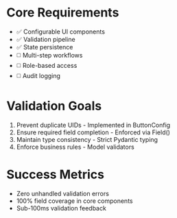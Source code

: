 # Core Requirements
- ✅ Configurable UI components
- ✅ Validation pipeline
- ✅ State persistence
- ◻️ Multi-step workflows  
- ◻️ Role-based access
- ◻️ Audit logging

# Validation Goals
1. Prevent duplicate UIDs - Implemented in ButtonConfig
2. Ensure required field completion - Enforced via Field()
3. Maintain type consistency - Strict Pydantic typing
4. Enforce business rules - Model validators

# Success Metrics
- Zero unhandled validation errors
- 100% field coverage in core components
- Sub-100ms validation feedback

